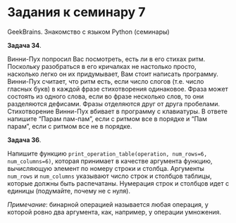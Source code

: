 # Задания к семинару 7
GeekBrains. Знакомство с языком Python (семинары)


**Задача 34**.

Винни-Пух попросил Вас посмотреть, есть ли в его стихах ритм. Поскольку разобраться в его кричалках не настолько просто, насколько легко он их придумывает, Вам стоит написать программу. Винни-Пух считает, что ритм есть, если число слогов (т.е. число гласных букв) в каждой фразе стихотворения одинаковое. Фраза может состоять из одного слова, если во фразе несколько слов, то они разделяются дефисами. Фразы отделяются друг от друга пробелами. Стихотворение  Винни-Пух вбивает в программу с клавиатуры. В ответе напишите “Парам пам-пам”, если с ритмом все в порядке и “Пам парам”, если с ритмом все не в порядке.


**Задача 36**.

Напишите функцию ```print_operation_table(operation, num_rows=6, num_columns=6)```, которая принимает в качестве аргумента функцию, вычисляющую элемент по номеру строки и столбца. Аргументы ```num_rows``` и ```num_columns``` указывают число строк и столбцов таблицы, которые должны быть распечатаны. Нумерация строк и столбцов идет с единицы (подумайте, почему не с нуля).


*Примечание*: бинарной операцией называется любая операция, у которой ровно два аргумента, как, например, у операции умножения.

